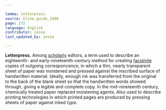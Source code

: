 ```yaml
---

lemma: letterpress
source: kline_guide_1998
page: 272
language: English
contributor: jesse
last_updated_by: jesse

---
```

**Letterpress.** Among [scholarly](editingScholarly.html) editors, a term used to describe an eighteenth- and early-nineteenth-century method for creating [facsimile](facsimile.html) copies of outgoing corresponcence, in which a thin, nearly transparent sheet of paper was moistened and pressed against the inscribed surface of handwritten material. Ideally, enough ink was transferred from the original to the back of the blank sheet so that the handwritten words showed through, giving a legible and complete copy. In the mid-nineteenth century, chemically treated paper replaced moistening agents. Also used to describe printing technologies in which printed pages are produced by pressing sheets of paper against inked type.
